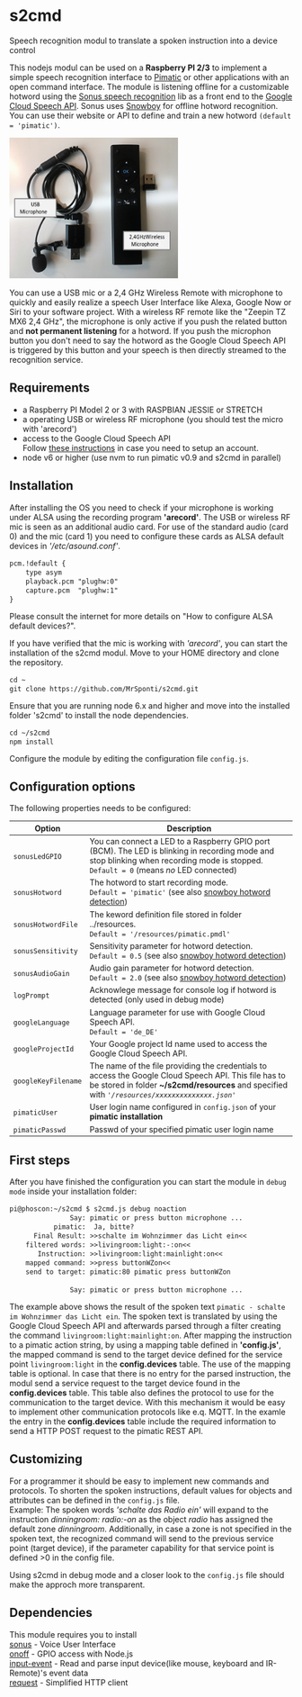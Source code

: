 # s2cmd
Speech recognition modul to translate a spoken instruction into a device control

This nodejs modul can be used on a **Raspberry PI 2/3**  to implement a simple speech recognition interface to [Pimatic](https://pimatic.org) or other applications with an open command interface. The module is listening offline for a customizable hotword using the [Sonus speech recognition](https://github.com/evancohen/sonus) lib as a front end to the [Google Cloud Speech API](https://cloud.google.com/speech-to-text). Sonus uses [Snowboy](https://snowboy.kitt.ai) for offline hotword recognition. You can use their website or API to define and train a new hotword `(default = 'pimatic')`.

<img src="https://github.com/MrSponti/s2cmd/blob/master/Microphone.png" width="300" height="250">

You can use a USB mic or a 2,4 GHz Wireless Remote with microphone to quickly and easily realize a speech User Interface like Alexa, Google Now or Siri to your software project. With a wireless RF remote like the "Zeepin TZ MX6 2,4 GHz", the microphone is only active if you push the related button and **not permanent listening** for a hotword. If you push the microphon button you don't need to say the hotword as the Google Cloud Speech API is triggered by this button and your speech is then directly streamed to the recognition service.

## Requirements
- a Raspberry PI Model 2 or 3 with RASPBIAN JESSIE or STRETCH
- a operating USB or wireless RF microphone (you should test the micro with 'arecord')
- access to the Google Cloud Speech API<br>   Follow [these instructions](https://cloud.google.com/speech/docs/getting-started) in case you need to setup an account.
- node v6 or higher  (use nvm to run pimatic v0.9 and s2cmd in parallel)

## Installation
After installing the OS you need to check if your microphone is working under ALSA using the recording program **'arecord'**. The USB or wireless RF mic is seen as an additional audio card. For use of the standard audio (card 0) and the mic (card 1) you need to configure these cards as ALSA default devices in *'/etc/asound.conf'*. 

```
pcm.!default {
    type asym
    playback.pcm "plughw:0"
    capture.pcm  "plughw:1"
}
```
Please consult the internet for more details on "How to configure ALSA default devices?".

If you have verified that the mic is working with *'arecord'*, you can start the installation of the s2cmd modul. Move to your HOME directory and clone the repository.
```
cd ~
git clone https://github.com/MrSponti/s2cmd.git
```

Ensure that you are running node 6.x and higher and move into the installed folder 's2cmd' to install the node dependencies.
```
cd ~/s2cmd
npm install
```

Configure the module by editing the configuration file `config.js`.

## Configuration options

The following properties needs to be configured:

|Option|Description|
|---|---|
|``sonusLedGPIO``|You can connect a LED to a Raspberry GPIO port (BCM). The LED is blinking in recording mode and stop blinking when recording mode is stopped.<br>`Default = 0`  (means *no* LED connected) |
|``sonusHotword``| The hotword to start recording mode.<br>`Default = 'pimatic'` (see also [snowboy hotword detection](https://github.com/Kitt-AI/snowboy))|
|``sonusHotwordFile``|The keword definition file stored in folder ../resources.<br>`Default = '/resources/pimatic.pmdl'`|
|``sonusSensitivity``|Sensitivity parameter for hotword detection.<br>`Default = 0.5`  (see also [snowboy hotword detection](https://github.com/Kitt-AI/snowboy))|
|``sonusAudioGain``|Audio gain parameter for hotword detection.<br>`Default = 2.0`  (see also [snowboy hotword detection](https://github.com/Kitt-AI/snowboy))|
|``logPrompt``|Acknowlege message for console log if hotword is detected (only used in debug mode)|
|``googleLanguage``|Language parameter for use with Google Cloud Speech API.<br>`Default = 'de_DE'`|
|``googleProjectId``| Your Google project Id name used to access the Google Cloud Speech API.|
|``googleKeyFilename``|The name of the file providing the credentials to access the Google Cloud Speech API. This file has to be stored in folder  **~/s2cmd/resources** and specified with *`'/resources/xxxxxxxxxxxxxx.json'`*|
|``pimaticUser``|User login name configured in ``config.json`` of your **pimatic installation**|
|``pimaticPasswd``|Passwd of your specified pimatic user login name|

## First steps
After you have finished the configuration you can start the module in ``debug mode`` inside your installation folder:
```
pi@phoscon:~/s2cmd $ s2cmd.js debug noaction
               Say: pimatic or press button microphone ...
           pimatic:  Ja, bitte?
      Final Result: >>schalte im Wohnzimmer das Licht ein<<
    filtered words: >>livingroom:light:-:on<<
       Instruction: >>livingroom:light:mainlight:on<<
    mapped command: >>press buttonWZon<<
    send to target: pimatic:80 pimatic press buttonWZon
               
               Say: pimatic or press button microphone ...
```
The example above shows the result of the spoken text `pimatic - schalte im Wohnzimmer das Licht ein`. The spoken text is translated by using the Google Cloud Speech API and afterwards parsed through a filter creating the command `livingroom:light:mainlight:on`. After mapping the instruction to a pimatic action string, by using a mapping table defined in **'config.js'**,  the mapped command is send to the target device defined for the service point `livingroom:light` in the **config.devices** table. The use of the mapping table is optional. In case that there is no entry for the parsed instruction, the modul send a service request to the target device found in the **config.devices** table. This table also defines the protocol to use for the communication to the target device. With this mechanism it would be easy to implement other communication protocols like e.q. MQTT. In the examle the entry in the **config.devices** table include the required information to send a HTTP POST request to the pimatic REST API.

## Customizing
For a programmer it should be easy to implement new commands and protocols. To shorten the spoken instructions, default values for objects and attributes can be defined in the `config.js` file.<br>
Example:  The spoken words *'schalte das Radio ein'* will expand to the instruction *dinningroom: radio:-on* as the object *radio* has assigned the default zone *dinningroom*. Additionally, in case a zone is not specified in the spoken text, the recognized command will send to the previous service point (target device),  if the parameter capability for that service point is defined >0 in the config file.

Using s2cmd in debug mode and a closer look to the `config.js` file should make the approch more transparent.

## Dependencies

This module requires you to install<br>
 [sonus](https://github.com/evancohen/sonus)           - Voice User Interface<br>
 [onoff](https://github.com/fivdi/onoff)               - GPIO access with Node.js<br>
 [input-event](https://github.com/song940/input-event) - Read and parse input device(like mouse, keyboard and IR-Remote)'s event data<br>
 [request](https://github.com/request/request)         - Simplified HTTP client<br>
